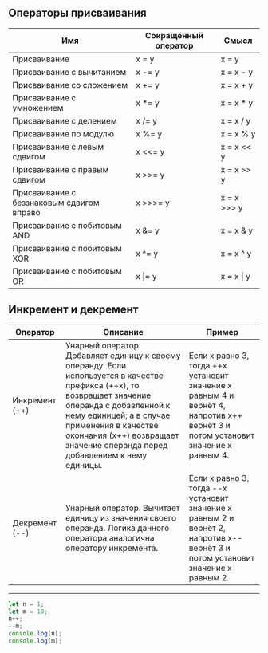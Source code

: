 ## Операторы присваивания

|Имя|Сокращённый оператор|Смысл|
|---|----|---|
|Присваивание|x = y|x = y|
|Присваивание с вычитанием|x -= y|x = x - y|
|Присваивание со сложением|x += y|x = x + y|
|Присваивание с умножением|x *= y|x = x * y|
|Присваивание с делением|x /= y|x = x / y|
|Присваивание по модулю|x %= y|x = x % y|
|Присваивание с левым сдвигом|x <<= y|x = x << y|
|Присваивание с правым сдвигом|x >>= y|x = x >> y|
|Присваивание с беззнаковым сдвигом вправо|x >>>= y|x = x >>> y|
|Присваивание с побитовым AND|x &= y|x = x & y|
|Присваивание с побитовым XOR|x ^= y|x = x ^ y|
|Присваивание с побитовым OR|x \|= y|x = x \| y|

## Инкремент и декремент

|Оператор|Описание|Пример|
|---|----|---|
|Инкремент (++) |Унарный оператор. Добавляет единицу к своему операнду. Если используется в качестве префикса (++x), то возвращает значение операнда с добавленной к нему единицей; а в случае применения в качестве окончания (x++) возвращает значение операнда перед добавлением к нему единицы.|Если x равно 3, тогда ++x установит значение x равным 4 и вернёт 4, напротив x++ вернёт 3 и потом установит значение x равным 4.|
|Декремент (--) |Унарный оператор. Вычитает единицу из значения своего операнда. Логика данного оператора аналогична оператору инкремента.|Если x равно 3, тогда --x установит значение x равным 2 и вернёт 2, напротив x-- вернёт 3 и потом установит значение x равным 2.|

___

```javascript
let n = 1;
let m = 10;
n++;
--m;
console.log(n);
console.log(m);
```